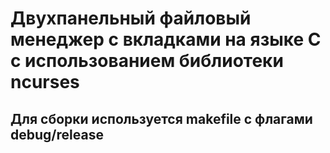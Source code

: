 # Двухпанельный файловый менеджер с вкладками на языке С с использованием библиотеки ncurses

## Для сборки используется makefile с флагами debug/release
